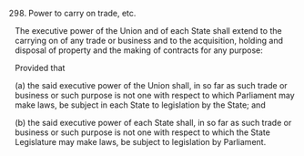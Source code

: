 298. Power to carry on trade, etc.

The executive power of the Union and of each State shall extend to the carrying on of any trade or business and to the acquisition, holding and disposal of property and the making of contracts for any purpose:

Provided that

(a) the said executive power of the Union shall, in so far as such trade or business or such purpose is not one with respect to which Parliament may make laws, be subject in each State to legislation by the State; and

(b) the said executive power of each State shall, in so far as such trade or business or such purpose is not one with respect to which the State Legislature may make laws, be subject to legislation by Parliament.

